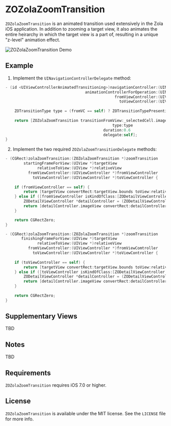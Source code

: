# ZOZolaZoomTransition

`ZOZolaZoomTransition` is an animated transition used extensively in the Zola iOS application. In addition to zooming a target view, it also animates the entire heirarchy in which the target view is a part of, resulting in a unique "z-level" animation effect.

<p align="left">
<img src="Demo/demo_1.gif") alt="ZOZolaZoomTransition Demo"/>
</p>

## Example

1. Implement the `UINavigationControllerDelegate` method:

```objective-c
- (id <UIViewControllerAnimatedTransitioning>)navigationController:(UINavigationController *)navigationController
                                   animationControllerForOperation:(UINavigationControllerOperation)operation
                                                fromViewController:(UIViewController *)fromVC
                                                  toViewController:(UIViewController *)toVC {
    
    ZOTransitionType type = (fromVC == self) ? ZOTransitionTypePresenting : ZOTransitionTypeDismissing;
    
    return [ZOZolaZoomTransition transitionFromView:_selectedCell.imageView
                                               type:type
                                           duration:0.6
                                           delegate:self];
}
```

2. Implement the two required `ZOZolaZoomTransitionDelegate` methods:

```objective-c
- (CGRect)zolaZoomTransition:(ZOZolaZoomTransition *)zoomTransition
        startingFrameForView:(UIView *)targetView
              relativeToView:(UIView *)relativeView
          fromViewController:(UIViewController *)fromViewController
            toViewController:(UIViewController *)toViewController {
    
    if (fromViewController == self) {
        return [targetView convertRect:targetView.bounds toView:relativeView];
    } else if ([fromViewController isKindOfClass:[ZODetailViewController class]]) {
        ZODetailViewController *detailController = (ZODetailViewController *)fromViewController;
        return [detailController.imageView convertRect:detailController.imageView.bounds toView:relativeView];
    }

    return CGRectZero;
}

- (CGRect)zolaZoomTransition:(ZOZolaZoomTransition *)zoomTransition
       finishingFrameForView:(UIView *)targetView
              relativeToView:(UIView *)relativeView
          fromViewController:(UIViewController *)fromViewComtroller
            toViewController:(UIViewController *)toViewController {
    
    if (toViewController == self) {
        return [targetView convertRect:targetView.bounds toView:relativeView];
    } else if ([toViewController isKindOfClass:[ZODetailViewController class]]) {
        ZODetailViewController *detailController = (ZODetailViewController *)toViewController;
        return [detailController.imageView convertRect:detailController.imageView.bounds toView:relativeView];
    }
    
    return CGRectZero;
}
```

## Supplementary Views

TBD

## Notes

TBD

## Requirements

`ZOZolaZoomTransition` requires iOS 7.0 or higher.

## License

`ZOZolaZoomTransition` is available under the MIT license. See the `LICENSE` file for more info.